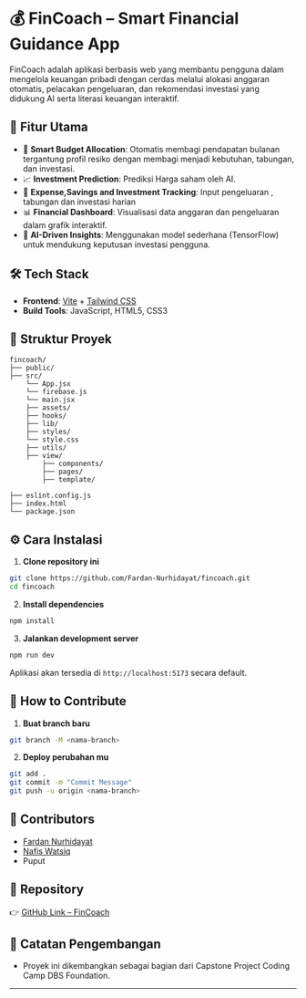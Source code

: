 # 💰 FinCoach – Smart Financial Guidance App

FinCoach adalah aplikasi berbasis web yang membantu pengguna dalam mengelola keuangan pribadi dengan cerdas melalui alokasi anggaran otomatis, pelacakan pengeluaran, dan rekomendasi investasi yang didukung AI serta literasi keuangan interaktif.

## 🚀 Fitur Utama

- 🔢 **Smart Budget Allocation**: Otomatis membagi pendapatan bulanan tergantung profil resiko dengan membagi menjadi kebutuhan, tabungan, dan investasi.
- 📈 **Investment Prediction**: Prediksi Harga saham oleh AI.
- 🧮 **Expense,Savings and Investment Tracking**: Input pengeluaran , tabungan dan investasi harian
- 📊 **Financial Dashboard**: Visualisasi data anggaran dan pengeluaran dalam grafik interaktif.
- 🧠 **AI-Driven Insights**: Menggunakan model sederhana (TensorFlow) untuk mendukung keputusan investasi pengguna.

## 🛠️ Tech Stack

- **Frontend**: [Vite](https://vitejs.dev/) + [Tailwind CSS](https://tailwindcss.com/)
- **Build Tools**: JavaScript, HTML5, CSS3

## 📂 Struktur Proyek

```
fincoach/
├── public/
├── src/
    └── App.jsx
    └── firebase.js
    └── main.jsx
    ├── assets/
    ├── hooks/
    ├── lib/
    ├── styles/
    └── style.css
    ├── utils/
    ├── view/
        ├── components/
        ├── pages/
        ├── template/

├── eslint.config.js
├── index.html
└── package.json
```

## ⚙️ Cara Instalasi

1. **Clone repository ini**

```bash
git clone https://github.com/Fardan-Nurhidayat/fincoach.git
cd fincoach
```

2. **Install dependencies**

```bash
npm install
```

3. **Jalankan development server**

```bash
npm run dev
```

Aplikasi akan tersedia di `http://localhost:5173` secara default.

## 🤝 How to Contribute

1. **Buat branch baru**

```bash
git branch -M <nama-branch>
```

2. **Deploy perubahan mu**

```bash
git add .
git commit -m "Commit Message"
git push -u origin <nama-branch>
```

## 👥 Contributors

- [Fardan Nurhidayat](https://github.com/Fardan-Nurhidayat)
- [Nafis Watsiq](https://github.com/nafiswatsiq)
- Puput

## 🔗 Repository

👉 [GitHub Link – FinCoach](https://github.com/Fardan-Nurhidayat/fincoach)

## 📌 Catatan Pengembangan

- Proyek ini dikembangkan sebagai bagian dari Capstone Project Coding Camp DBS Foundation.

---
